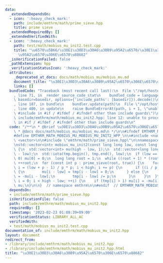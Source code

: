 ```yaml
---
data:
  _extendedDependsOn:
  - icon: ':heavy_check_mark:'
    path: include/emthrm/math/prime_sieve.hpp
    title: prime sieve
  _extendedRequiredBy: []
  _extendedVerifiedWith:
  - icon: ':heavy_check_mark:'
    path: test/math/mobius_mu_init2.test.cpp
    title: "\u6570\u5B66/\u30E1\u30D3\u30A6\u30B9\u95A2\u6570/\u30E1\u30D3\u30A6\u30B9\
      \u95A2\u6570\u306E\u6570\u88682"
  _isVerificationFailed: false
  _pathExtension: hpp
  _verificationStatusIcon: ':heavy_check_mark:'
  attributes:
    _deprecated_at_docs: docs/math/mobius_mu/mobius_mu.md
    document_title: "\u30E1\u30D3\u30A6\u30B9\u95A2\u6570\u306E\u6570\u88682"
    links: []
  bundledCode: "Traceback (most recent call last):\n  File \"/opt/hostedtoolcache/Python/3.9.16/x64/lib/python3.9/site-packages/onlinejudge_verify/documentation/build.py\"\
    , line 71, in _render_source_code_stat\n    bundled_code = language.bundle(stat.path,\
    \ basedir=basedir, options={'include_paths': [basedir]}).decode()\n  File \"/opt/hostedtoolcache/Python/3.9.16/x64/lib/python3.9/site-packages/onlinejudge_verify/languages/cplusplus.py\"\
    , line 187, in bundle\n    bundler.update(path)\n  File \"/opt/hostedtoolcache/Python/3.9.16/x64/lib/python3.9/site-packages/onlinejudge_verify/languages/cplusplus_bundle.py\"\
    , line 400, in update\n    raise BundleErrorAt(path, i + 1, \"unable to process\
    \ #include in #if / #ifdef / #ifndef other than include guards\")\nonlinejudge_verify.languages.cplusplus_bundle.BundleErrorAt:\
    \ include/emthrm/math/mobius_mu_init2.hpp: line 12: unable to process #include\
    \ in #if / #ifdef / #ifndef other than include guards\n"
  code: "/**\n * @brief \u30E1\u30D3\u30A6\u30B9\u95A2\u6570\u306E\u6570\u88682\n\
    \ * @docs docs/math/mobius_mu/mobius_mu.md\n */\n\n#ifndef EMTHRM_MATH_MOBIUS_MU_MOBIUS_MU_INIT2_HPP_\n\
    #define EMTHRM_MATH_MOBIUS_MU_MOBIUS_MU_INIT2_HPP_\n\n#include <numeric>\n#include\
    \ <vector>\n\n#include \"emthrm/math/prime_sieve.hpp\"\n\nnamespace emthrm {\n\
    \nstd::vector<int> mobius_mu_init2(const long long low, const long long high)\
    \ {\n  std::vector<int> mu(high - low, 1);\n  std::vector<long long> tmp(high\
    \ - low);\n  std::iota(tmp.begin(), tmp.end(), low);\n  if (low == 0 && high >\
    \ 0) mu[0] = 0;\n  long long root = 1;\n  while ((root + 1) * (root + 1) < high)\
    \ ++root;\n  for (const int p : prime_sieve(root, true)) {\n    for (long long\
    \ i = (low + p - 1) / p * p; i < high; i += p) {\n      if ((i / p) % p == 0)\
    \ {\n        mu[i - low] = tmp[i - low] = 0;\n      } else {\n        mu[i - low]\
    \ = -mu[i - low];\n        tmp[i - low] /= p;\n      }\n    }\n  }\n  for (int\
    \ i = 0; i < high - low; ++i) {\n    if (tmp[i] > 1) mu[i] = -mu[i];\n  }\n  return\
    \ mu;\n}\n\n}  // namespace emthrm\n\n#endif  // EMTHRM_MATH_MOBIUS_MU_MOBIUS_MU_INIT2_HPP_\n"
  dependsOn:
  - include/emthrm/math/prime_sieve.hpp
  isVerificationFile: false
  path: include/emthrm/math/mobius_mu_init2.hpp
  requiredBy: []
  timestamp: '2023-02-23 01:08:39+09:00'
  verificationStatus: LIBRARY_ALL_AC
  verifiedWith:
  - test/math/mobius_mu_init2.test.cpp
documentation_of: include/emthrm/math/mobius_mu_init2.hpp
layout: document
redirect_from:
- /library/include/emthrm/math/mobius_mu_init2.hpp
- /library/include/emthrm/math/mobius_mu_init2.hpp.html
title: "\u30E1\u30D3\u30A6\u30B9\u95A2\u6570\u306E\u6570\u88682"
---
```

